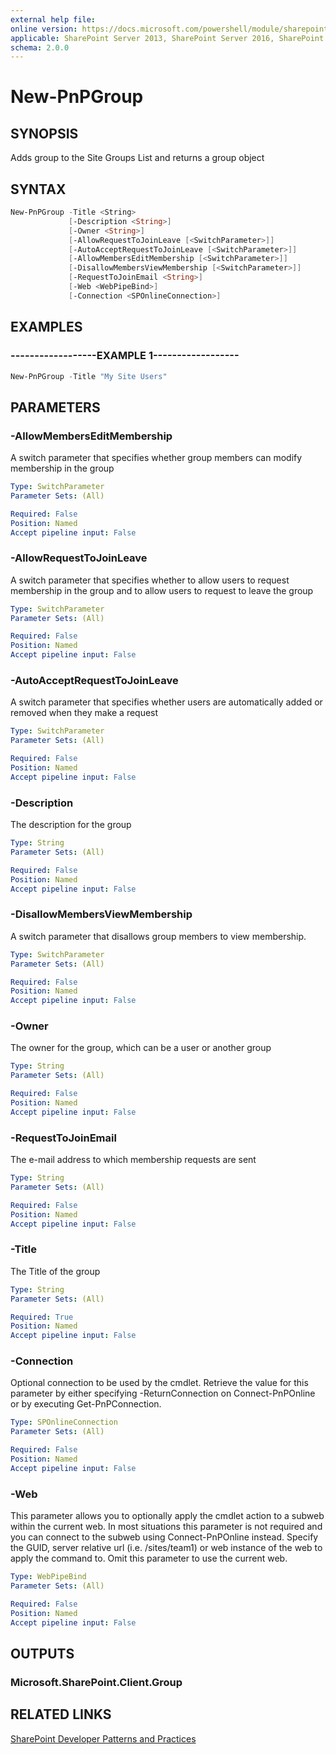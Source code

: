 ```yaml
---
external help file:
online version: https://docs.microsoft.com/powershell/module/sharepoint-pnp/new-pnpgroup
applicable: SharePoint Server 2013, SharePoint Server 2016, SharePoint Server 2019, SharePoint Online
schema: 2.0.0
---
```

# New-PnPGroup

## SYNOPSIS
Adds group to the Site Groups List and returns a group object

## SYNTAX

```powershell
New-PnPGroup -Title <String>
             [-Description <String>]
             [-Owner <String>]
             [-AllowRequestToJoinLeave [<SwitchParameter>]]
             [-AutoAcceptRequestToJoinLeave [<SwitchParameter>]]
             [-AllowMembersEditMembership [<SwitchParameter>]]
             [-DisallowMembersViewMembership [<SwitchParameter>]]
             [-RequestToJoinEmail <String>]
             [-Web <WebPipeBind>]
             [-Connection <SPOnlineConnection>]
```

## EXAMPLES

### ------------------EXAMPLE 1------------------
```powershell
New-PnPGroup -Title "My Site Users"
```



## PARAMETERS

### -AllowMembersEditMembership
A switch parameter that specifies whether group members can modify membership in the group

```yaml
Type: SwitchParameter
Parameter Sets: (All)

Required: False
Position: Named
Accept pipeline input: False
```

### -AllowRequestToJoinLeave
A switch parameter that specifies whether to allow users to request membership in the group and to allow users to request to leave the group

```yaml
Type: SwitchParameter
Parameter Sets: (All)

Required: False
Position: Named
Accept pipeline input: False
```

### -AutoAcceptRequestToJoinLeave
A switch parameter that specifies whether users are automatically added or removed when they make a request

```yaml
Type: SwitchParameter
Parameter Sets: (All)

Required: False
Position: Named
Accept pipeline input: False
```

### -Description
The description for the group

```yaml
Type: String
Parameter Sets: (All)

Required: False
Position: Named
Accept pipeline input: False
```

### -DisallowMembersViewMembership
A switch parameter that disallows group members to view membership.

```yaml
Type: SwitchParameter
Parameter Sets: (All)

Required: False
Position: Named
Accept pipeline input: False
```

### -Owner
The owner for the group, which can be a user or another group

```yaml
Type: String
Parameter Sets: (All)

Required: False
Position: Named
Accept pipeline input: False
```

### -RequestToJoinEmail
The e-mail address to which membership requests are sent

```yaml
Type: String
Parameter Sets: (All)

Required: False
Position: Named
Accept pipeline input: False
```

### -Title
The Title of the group

```yaml
Type: String
Parameter Sets: (All)

Required: True
Position: Named
Accept pipeline input: False
```

### -Connection
Optional connection to be used by the cmdlet. Retrieve the value for this parameter by either specifying -ReturnConnection on Connect-PnPOnline or by executing Get-PnPConnection.

```yaml
Type: SPOnlineConnection
Parameter Sets: (All)

Required: False
Position: Named
Accept pipeline input: False
```

### -Web
This parameter allows you to optionally apply the cmdlet action to a subweb within the current web. In most situations this parameter is not required and you can connect to the subweb using Connect-PnPOnline instead. Specify the GUID, server relative url (i.e. /sites/team1) or web instance of the web to apply the command to. Omit this parameter to use the current web.

```yaml
Type: WebPipeBind
Parameter Sets: (All)

Required: False
Position: Named
Accept pipeline input: False
```

## OUTPUTS

### Microsoft.SharePoint.Client.Group

## RELATED LINKS

[SharePoint Developer Patterns and Practices](https://aka.ms/sppnp)
